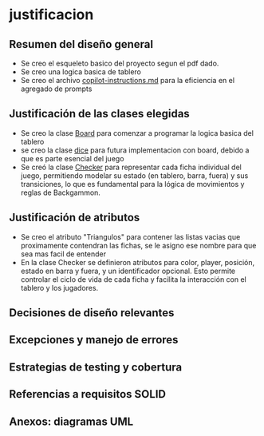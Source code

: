 # justificacion

## Resumen del diseño general

- Se creo el esqueleto basico del proyecto segun el pdf dado.
- Se creo una logica basica de tablero
- Se creo el archivo [copilot-instructions.md](./.github/copilot-instructions.md) para la eficiencia en el agregado de prompts

## Justificación de las clases elegidas

- Se creo la clase [Board](./backgammon/core/board.py) para comenzar a programar la logica basica del tablero
- se creo la clase [dice](./backgammon/core/dice.py) para futura implementacion con board, debido a que es parte esencial del juego
- Se creó la clase [Checker](./backgammon/core/checker.py) para representar cada ficha individual del juego, permitiendo modelar su estado (en tablero, barra, fuera) y sus transiciones, lo que es fundamental para la lógica de movimientos y reglas de Backgammon.

## Justificación de atributos

- Se creo el atributo "Triangulos" para contener las listas vacias que proximamente contendran las fichas, se le asigno ese nombre para que sea mas facil de entender
- En la clase Checker se definieron atributos para color, player, posición, estado en barra y fuera, y un identificador opcional. Esto permite controlar el ciclo de vida de cada ficha y facilita la interacción con el tablero y los jugadores.

## Decisiones de diseño relevantes

## Excepciones y manejo de errores

## Estrategias de testing y cobertura

## Referencias a requisitos SOLID

## Anexos: diagramas UML
